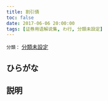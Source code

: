```yaml
---
title: 割引債
toc: false
date: 2017-06-06 20:00:00
tags: [证券用语解说集, わ行, 分類未設定]
---
```


`分類：` [分類未設定](/tags/分類未設定/)

## ひらがな



## 説明

